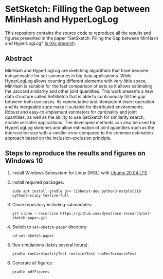 # SetSketch: Filling the Gap between MinHash and HyperLogLog

This repository contains the source code to reproduce all the results and figures presented in the paper "SetSketch: Filling the Gap between MinHash and HyperLogLog" ([arXiv preprint](https://arxiv.org/abs/2101.00314)).

## Abstract
MinHash and HyperLogLog are sketching algorithms that have become indispensable for set summaries in big data applications. While HyperLogLog allows counting different elements with very little space, MinHash is suitable for the fast comparison of sets as it allows estimating the Jaccard similarity and other joint quantities. This work presents a new data structure called SetSketch that is able to continuously fill the gap between both use cases. Its commutative and idempotent insert operation and its mergeable state make it suitable for distributed environments. Robust and easy-to-implement estimators for cardinality and joint quantities, as well as the ability to use SetSketch for similarity search, enable versatile applications. The developed methods can also be used for HyperLogLog sketches and allow estimation of joint quantities such as the intersection size with a smaller error compared to the common estimation approach based on the inclusion-exclusion principle.

## Steps to reproduce the results and figures on Windows 10
1. Install Windows Subsystem for Linux (WSL) with [Ubuntu 20.04 LTS](https://www.microsoft.com/store/productId/9N6SVWS3RX71)

2. Install required packages:
   ```
   sudo apt install gradle g++ libboost-dev python3-matplotlib python3-scipy texlive-full
   ```
3. Clone repository including submodules:
   ```
   git clone --recursive https://github.com/dynatrace-research/set-sketch-paper.git
   ```
4. Switch to `set-sketch-paper` directory:
   ```
   cd set-sketch-paper
   ```
5. Run simulations (takes several hours):
   ```
   gradle runCardinalityTest runJointTest runPerformanceTest
   ```
6. Generate all figures:
   ```
   gradle pdfFigures
   ```
